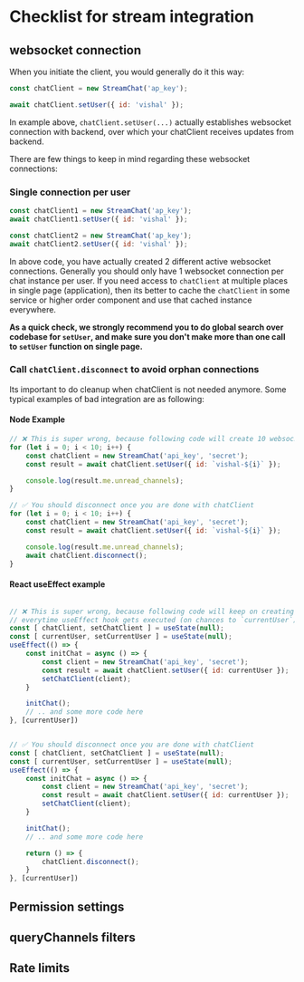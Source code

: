 # Checklist for stream integration

## websocket connection

When you initiate the client, you would generally do it this way:

```js
const chatClient = new StreamChat('ap_key');

await chatClient.setUser({ id: 'vishal' });
```

In example above, `chatClient.setUser(...)` actually establishes websocket connection with backend, over which your chatClient receives updates from backend.

There are few things to keep in mind regarding these websocket connections:

### Single connection per user

```js
const chatClient1 = new StreamChat('ap_key');
await chatClient1.setUser({ id: 'vishal' });

const chatClient2 = new StreamChat('ap_key');
await chatClient2.setUser({ id: 'vishal' });
```

In above code, you have actually created 2 different active websocket connections. Generally you should only have 1 websocket connection per chat instance per user. If you need access to `chatClient` at multiple places in single page (application), then its better to cache the `chatClient` in some service or higher order component and use that cached instance everywhere.

**As a quick check, we strongly recommend you to do global search over codebase for `setUser`, and make sure you don't make more than one call to `setUser` function on single page.**

### Call `chatClient.disconnect` to avoid orphan connections

Its important to do cleanup when chatClient is not needed anymore. Some typical examples of bad integration are as following:

#### Node Example

```js
// ❌ This is super wrong, because following code will create 10 websocket connections.
for (let i = 0; i < 10; i++) {
    const chatClient = new StreamChat('api_key', 'secret');
    const result = await chatClient.setUser({ id: `vishal-${i}` });

    console.log(result.me.unread_channels);
}

// ✅ You should disconnect once you are done with chatClient
for (let i = 0; i < 10; i++) {
    const chatClient = new StreamChat('api_key', 'secret');
    const result = await chatClient.setUser({ id: `vishal-${i}` });

    console.log(result.me.unread_channels);
    await chatClient.disconnect();
}
```

#### React useEffect example

```js

// ❌ This is super wrong, because following code will keep on creating new websocket connection
// everytime useEffect hook gets executed (on chances to `currentUser`)
const [ chatClient, setChatClient ] = useState(null);
const [ currentUser, setCurrentUser ] = useState(null);
useEffect(() => {
    const initChat = async () => {
        const client = new StreamChat('api_key', 'secret');
        const result = await chatClient.setUser({ id: currentUser });
        setChatClient(client);
    }

    initChat();
    // .. and some more code here
}, [currentUser])


// ✅ You should disconnect once you are done with chatClient
const [ chatClient, setChatClient ] = useState(null);
const [ currentUser, setCurrentUser ] = useState(null);
useEffect(() => {
    const initChat = async () => {
        const client = new StreamChat('api_key', 'secret');
        const result = await chatClient.setUser({ id: currentUser });
        setChatClient(client);
    }

    initChat();
    // .. and some more code here

    return () => {
        chatClient.disconnect();
    }
}, [currentUser])

```

## Permission settings

## queryChannels filters

## Rate limits
